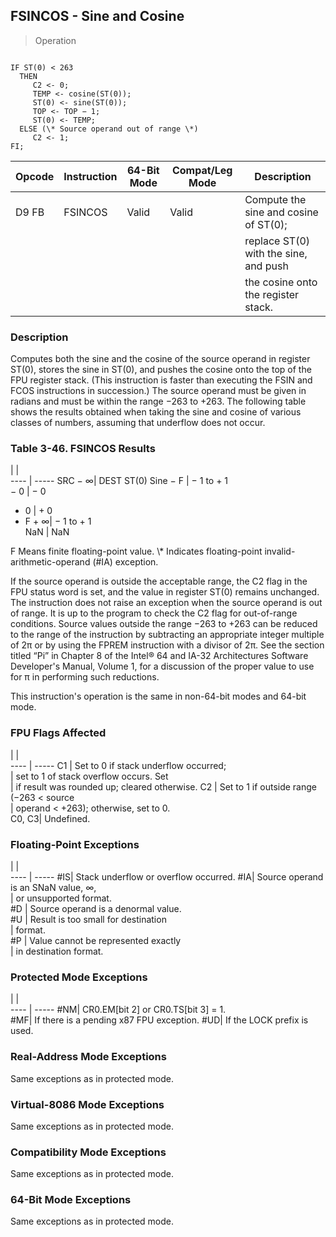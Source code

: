 ## FSINCOS - Sine and Cosine

> Operation
``` slim

IF ST(0) < 263
  THEN
     C2 <- 0;
     TEMP <- cosine(ST(0));
     ST(0) <- sine(ST(0));
     TOP <- TOP − 1;
     ST(0) <- TEMP;
  ELSE (\* Source operand out of range \*)
     C2 <- 1;
FI;

```

 Opcode| Instruction| 64-Bit Mode| Compat/Leg Mode| Description                          
 ---  | --- | --- | --- | ---
 D9 FB | FSINCOS    | Valid      | Valid          | Compute the sine and cosine of ST(0);
       |            |            |                | replace ST(0) with the sine, and push
       |            |            |                | the cosine onto the register stack.  

### Description
Computes both the sine and the cosine of the source operand in register ST(0),
stores the sine in ST(0), and pushes the cosine onto the top of the FPU register
stack. (This instruction is faster than executing the FSIN and FCOS instructions
in succession.) The source operand must be given in radians and must be within
the range −263 to +263. The following table shows the results obtained when
taking the sine and cosine of various classes of numbers, assuming that underflow
does not occur.


### Table 3-46. FSINCOS Results
   | |  
---- | -----
 SRC − ∞| DEST ST(0) Sine
 − F    | − 1 to + 1     
 − 0    | − 0            
 + 0    | + 0            
 + F + ∞| − 1 to + 1     
 NaN    | NaN            
<aside class="notification">
F Means finite floating-point value. \* Indicates floating-point invalid-arithmetic-operand
(#IA) exception.
</aside>

If the source operand is outside the acceptable range, the C2 flag in the FPU
status word is set, and the value in register ST(0) remains unchanged. The instruction
does not raise an exception when the source operand is out of range. It is up
to the program to check the C2 flag for out-of-range conditions. Source values
outside the range −263 to +263 can be reduced to the range of the instruction
by subtracting an appropriate integer multiple of 2π or by using the FPREM instruction
with a divisor of 2π. See the section titled “Pi” in Chapter 8 of the Intel®
64 and IA-32 Architectures Software Developer's Manual, Volume 1, for a discussion
of the proper value to use for π in performing such reductions.

This instruction's operation is the same in non-64-bit modes and 64-bit mode.



### FPU Flags Affected
   | |  
---- | -----
 C1    | Set to 0 if stack underflow occurred;       
       | set to 1 of stack overflow occurs. Set      
       | if result was rounded up; cleared otherwise.
 C2    | Set to 1 if outside range (−263 < source    
       | operand < +263); otherwise, set to 0.       
 C0, C3| Undefined.                                  

### Floating-Point Exceptions
   | |  
---- | -----
 #IS| Stack underflow or overflow occurred.
 #IA| Source operand is an SNaN value, ∞,  
    | or unsupported format.               
 #D | Source operand is a denormal value.  
 #U | Result is too small for destination  
    | format.                              
 #P | Value cannot be represented exactly  
    | in destination format.               

### Protected Mode Exceptions
   | |  
---- | -----
 #NM| CR0.EM[bit 2] or CR0.TS[bit 3] = 1.     
 #MF| If there is a pending x87 FPU exception.
 #UD| If the LOCK prefix is used.             

### Real-Address Mode Exceptions
Same exceptions as in protected mode.


### Virtual-8086 Mode Exceptions
Same exceptions as in protected mode.


### Compatibility Mode Exceptions
Same exceptions as in protected mode.


### 64-Bit Mode Exceptions
Same exceptions as in protected mode.
